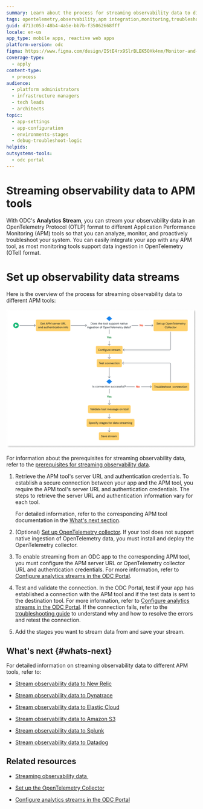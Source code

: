 ```yaml
---
summary: Learn about the process for streaming observability data to different APM tools
tags: opentelemetry,observability,apm integration,monitoring,troubleshooting
guid: d713c053-48b4-4a5e-bb7b-f35062668fff
locale: en-us
app_type: mobile apps, reactive web apps
platform-version: odc
figma: https://www.figma.com/design/IStE4rx9SlrBLEK5OXk4nm/Monitor-and-troubleshoot-apps?node-id=3795-56
coverage-type:
  - apply
content-type:
  - process
audience:
  - platform administrators
  - infrastructure managers
  - tech leads
  - architects
topic:
  - app-settings
  - app-configuration
  - environments-stages
  - debug-troubleshoot-logic
helpids:
outsystems-tools:
  - odc portal
---
```


# Streaming observability data to APM tools

With ODC's **Analytics Stream**, you can stream your observability data in an OpenTelemetry Protocol (OTLP) format to different Application Performance Monitoring (APM) tools so that you can analyze, monitor, and proactively troubleshoot your system. You can easily integrate your app with any APM tool, as most monitoring tools support data ingestion in OpenTelemetry (OTel) format.

# Set up observability data streams

Here is the overview of the process for streaming observability data to different APM tools:

![Flowchart illustrating the steps to stream observability data to an APM tool, including retrieving server URL, configuring stream, testing connection, and saving stream.](images/app-analytics-process-flow-diag.png "Process of Streaming Observability Data to APM Tools")

For information about the prerequisites for streaming observability data, refer to the [prerequisites for streaming observability data](stream-app-analytics-overview.md#prerequisites).

1. Retrieve the APM tool's server URL and authentication credentials. To establish a secure connection between your app and the APM tool, you require the APM tool's server URL and authentication credentials. The steps to retrieve the server URL and authentication information vary for each tool.

    For detailed information, refer to the corresponding APM tool documentation in the [What's next section](#whats-next).

1. (Optional) [Set up OpenTelemetry collector](stream-app-analytics-opentelemetry.md). If your tool does not support native ingestion of OpenTelemetry data, you must install and deploy the OpenTelemetry collector.

1. To enable streaming from an ODC app to the corresponding APM tool, you must configure the APM server URL or OpenTelemetry collector URL and authentication credentials. For more information, refer to [Configure analytics streams in the ODC Portal](stream-app-analytics-configure.md).

1. Test and validate the connection. In the ODC Portal, test if your app has established a connection with the APM tool and if the test data is sent to the destination tool. For more information, refer to [Configure analytics streams in the ODC Portal](stream-app-analytics-configure.md). If the connection fails, refer to the [troubleshooting guide](https://success.outsystems.com/support/errors/log_streaming_errors/) to understand why and how to resolve the errors and retest the connection.

1. Add the stages you want to stream data from and save your stream.

## What's next {#whats-next}

For detailed information on streaming observability data to different APM tools, refer to:

* [Stream observability data to New Relic](stream-app-analytics-new-relic.md)

* [Stream observability data to Dynatrace](stream-app-analytics-dynatrace.md)

* [Stream observability data to Elastic Cloud](stream-app-analytics-elastic.md)

* [Stream observability data to Amazon S3](stream-app-analytics-amazon-s3.md)

* [Stream observability data to Splunk](stream-app-analytics-splunk.md)

* [Stream observability data to Datadog](stream-app-analytics-datadog.md)

## Related resources

* [Streaming observability data ](stream-app-analytics-overview.md)

* [Set up the OpenTelemetry Collector](stream-app-analytics-opentelemetry.md)

* [Configure analytics streams in the ODC Portal](stream-app-analytics-configure.md)

